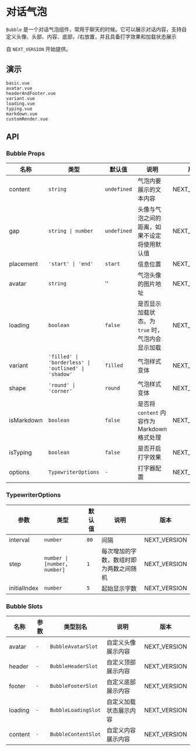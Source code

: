 # 对话气泡

`Bubble` 是一个对话气泡组件，常用于聊天的时候。它可以展示对话内容，支持自定义头像、头部、内容、底部，/右放置，并且具备打字效果和加载状态展示

自 `NEXT_VERSION` 开始提供。

## 演示

```demo
basic.vue
avatar.vue
headerAndFooter.vue
variant.vue
loading.vue
typing.vue
markdown.vue
customRender.vue
```

## API

### Bubble Props

| 名称 | 类型 | 默认值 | 说明 | 版本 |
| --- | --- | --- | --- | --- |
| content | `string` | `undefined` | 气泡内要展示的文本内容 | NEXT_VERSION |
| gap | `string \| number` | `undefined` | 头像与气泡之间的距离，如果不设定将使用默认值 | NEXT_VERSION |
| placement | `'start' \| 'end'` | `start` | 信息位置 | NEXT_VERSION |
| avatar | `string` | '' | 气泡头像的图片地址 | NEXT_VERSION |
| loading | `boolean` | `false` | 是否显示加载状态。为 `true` 时，气泡内会显示加载 | NEXT_VERSION |
| variant | `'filled' \| 'borderless' \| 'outlined' \| 'shadow'` | `filled` | 气泡样式变体 | NEXT_VERSION |
| shape | `'round' \| 'corner'` | `round` | 气泡样式变体 | NEXT_VERSION |
| isMarkdown | `boolean` | `false` | 是否将 `content` 内容作为 Markdown 格式处理 | NEXT_VERSION |
| isTyping | `boolean` | `false` | 是否开启打字效果 | NEXT_VERSION |
| options | `TypewriterOptions` | `-` | 打字器配置 | NEXT_VERSION |

### TypewriterOptions

| 参数 | 类型 | 默认值 | 说明 | 版本 |
| --- | --- | --- | --- | --- |
| interval | `number` | `80` | 间隔 | NEXT_VERSION |
| step | `number \| [number, number]` | `1` | 每次增加的字数，数组时即为两数之间随机 | NEXT_VERSION |
| initialIndex | `number` | `5` | 起始显示字数 | NEXT_VERSION |

### Bubble Slots

| 名称    | 参数 | 类型别名            | 说明                   | 版本         |
| ------- | ---- | ------------------- | ---------------------- | ------------ |
| avatar  | `-`  | `BubbleAvatarSlot`  | 自定义头像展示内容     | NEXT_VERSION |
| header  | `-`  | `BubbleHeaderSlot`  | 自定义顶部展示内容     | NEXT_VERSION |
| footer  | `-`  | `BubbleFooterSlot`  | 自定义底部展示内容     | NEXT_VERSION |
| loading | `-`  | `BubbleLoadingSlot` | 自定义加载状态展示内容 | NEXT_VERSION |
| content | `-`  | `BubbleContentSlot` | 自定义内容展示内容     | NEXT_VERSION |
